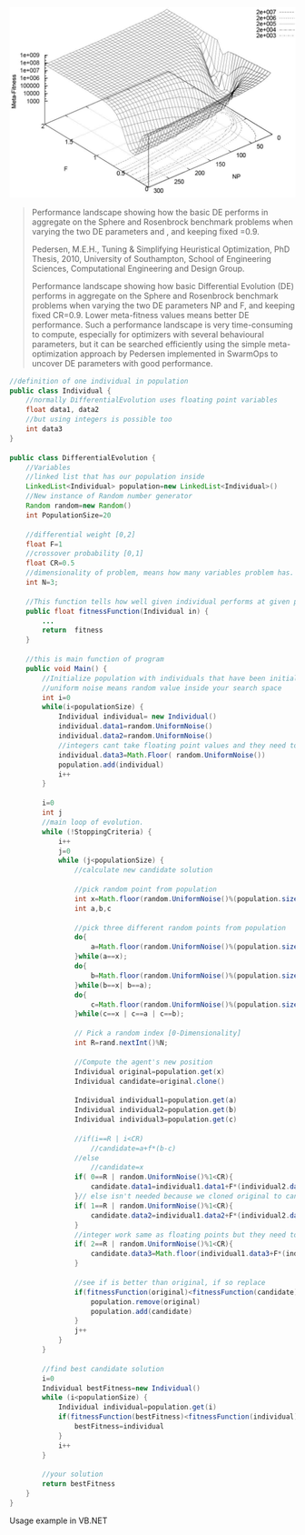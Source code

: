 ![](./DE_Meta-Fitness_Landscape_(Sphere_and_Rosenbrock).jpg)
> Performance landscape showing how the basic DE performs in aggregate on the Sphere and Rosenbrock benchmark problems when varying the two DE parameters and , and keeping fixed =0.9.
>
> Pedersen, M.E.H., Tuning & Simplifying Heuristical Optimization, PhD Thesis, 2010, University of Southampton, School of Engineering Sciences, Computational Engineering and Design Group.
>
> Performance landscape showing how basic Differential Evolution (DE) performs in aggregate on the Sphere and Rosenbrock benchmark problems when varying the two DE parameters NP and F, and keeping fixed CR=0.9. Lower meta-fitness values means better DE performance. Such a performance landscape is very time-consuming to compute, especially for optimizers with several behavioural parameters, but it can be searched efficiently using the simple meta-optimization approach by Pedersen implemented in SwarmOps to uncover DE parameters with good performance.

```java
//definition of one individual in population
public class Individual {
	//normally DifferentialEvolution uses floating point variables
	float data1, data2
	//but using integers is possible too  
	int data3
}

public class DifferentialEvolution {
	//Variables
	//linked list that has our population inside
	LinkedList<Individual> population=new LinkedList<Individual>()
	//New instance of Random number generator
	Random random=new Random()
	int PopulationSize=20

	//differential weight [0,2]
	float F=1
	//crossover probability [0,1]
	float CR=0.5
	//dimensionality of problem, means how many variables problem has. this case 3 (data1,data2,data3)
	int N=3;

	//This function tells how well given individual performs at given problem.
	public float fitnessFunction(Individual in) {
		...
		return	fitness	
	}

	//this is main function of program
	public void Main() {
		//Initialize population with individuals that have been initialized with uniform random noise
		//uniform noise means random value inside your search space
		int i=0
		while(i<populationSize) {
			Individual individual= new Individual()
			individual.data1=random.UniformNoise()
			individual.data2=random.UniformNoise()
			//integers cant take floating point values and they need to be either rounded
			individual.data3=Math.Floor( random.UniformNoise())
			population.add(individual)
			i++
		}
		
		i=0
		int j
		//main loop of evolution.
		while (!StoppingCriteria) {
			i++
			j=0
			while (j<populationSize) {
				//calculate new candidate solution
			
				//pick random point from population
				int x=Math.floor(random.UniformNoise()%(population.size()-1))
				int a,b,c

				//pick three different random points from population
				do{
					a=Math.floor(random.UniformNoise()%(population.size()-1))
				}while(a==x);
				do{
					b=Math.floor(random.UniformNoise()%(population.size()-1))
				}while(b==x| b==a);
				do{
					c=Math.floor(random.UniformNoise()%(population.size()-1))
				}while(c==x | c==a | c==b);
				
				// Pick a random index [0-Dimensionality]
				int R=rand.nextInt()%N;
				
				//Compute the agent's new position
				Individual original=population.get(x)
				Individual candidate=original.clone()
				
				Individual individual1=population.get(a)
				Individual individual2=population.get(b)
				Individual individual3=population.get(c)
				
				//if(i==R | i<CR)
					//candidate=a+f*(b-c)
				//else
					//candidate=x
				if( 0==R | random.UniformNoise()%1<CR){	
					candidate.data1=individual1.data1+F*(individual2.data1-individual3.data1)
				}// else isn't needed because we cloned original to candidate
				if( 1==R | random.UniformNoise()%1<CR){	
					candidate.data2=individual1.data2+F*(individual2.data2-individual3.data2)
				}
				//integer work same as floating points but they need to be rounded
				if( 2==R | random.UniformNoise()%1<CR){	
					candidate.data3=Math.floor(individual1.data3+F*(individual2.data3-individual3.data3))
				}
				
				//see if is better than original, if so replace
				if(fitnessFunction(original)<fitnessFunction(candidate)){
					population.remove(original)
					population.add(candidate)
				}
				j++
			}
		}
		
		//find best candidate solution
		i=0
		Individual bestFitness=new Individual()
		while (i<populationSize) {
			Individual individual=population.get(i)
			if(fitnessFunction(bestFitness)<fitnessFunction(individual)){
				bestFitness=individual
			}
			i++
		}
		
		//your solution
		return bestFitness
	}
}
```

Usage example in VB.NET

```vbnet

```

